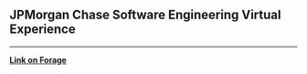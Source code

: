 ## JPMorgan Chase Software Engineering Virtual Experience

<hr>

[**Link on Forage**](https://www.theforage.com/virtual-internships/prototype/R5iK7HMxJGBgaSbvk/JP-Morgan-Banking-Technology-Virtual-Program)

